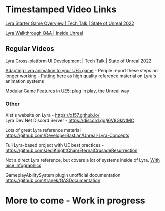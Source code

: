 # Timestamped Video Links
[Lyra Starter Game Overview | Tech Talk | State of Unreal 2022](https://github.com/bruteforks/UnrealEngineLyraReferences/blob/main/LyraTechTalk2022.md)   
   
[Lyra Walkthrough Q&A | Inside Unreal](https://github.com/bruteforks/UnrealEngineLyraReferences/blob/main/LyraQAofficial.md)

## Regular Videos
[Lyra Cross-platform UI Development | Tech Talk | State of Unreal 2022](https://www.youtube.com/watch?v=u06GAVxyIag)

[Adapting Lyra animation to your UE5 game](https://www.unrealengine.com/en-US/tech-blog/adapting-lyra-animation-to-your-ue5-game) - People report these steps no longer working - Putting here as high quality reference material on Lyra's animation systems

[Modular Game Features in UE5: plug ‘n play, the Unreal way](https://www.youtube.com/watch?v=3PBnqC7TxvM)

### Other  

Xist's website on Lyra - https://x157.github.io/   
Lyra Dev Net Discord Server - https://discord.gg/j6V8GkNtMC

Lots of great Lyra reference material https://github.com/DeveloperBastian/Unreal-Lyra-Concepts

Full Lyra-based project with UE best practices - https://github.com/JediKnightChan/EternalCrusadeResurrection

Not a direct Lyra reference, but covers a lot of systems inside of Lyra. [With nice Infographics](https://github.com/bruteforks/UnrealEngineLyraReferences/tree/main/PDF/UnrealSchematics)

GameplayAbilitySystem plugin unofficial documentation  https://github.com/tranek/GASDocumentation

# More to come - Work in progress
